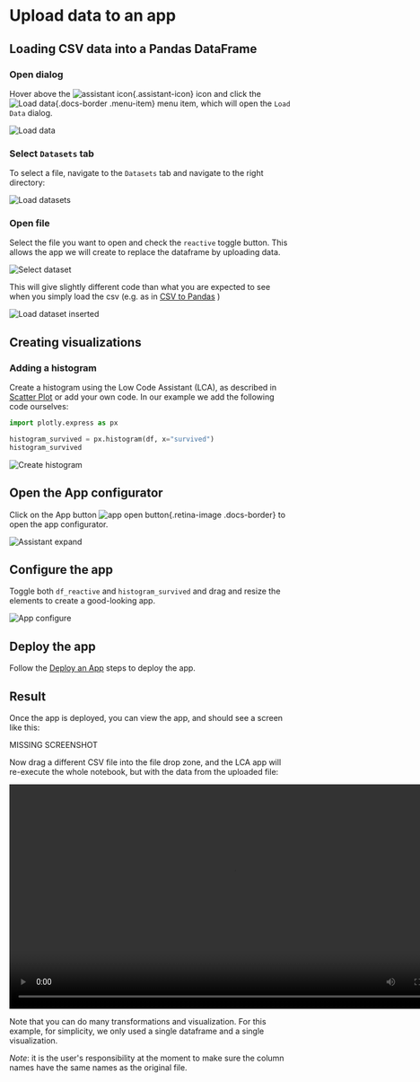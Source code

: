 # Upload data to an app

## Loading CSV data into a Pandas DataFrame


### Open dialog

Hover above the ![assistant icon](../screenshots/general/assistant-icon.png){.assistant-icon} icon and click the ![Load data](../screenshots/general/assistant-load-data.png){.docs-border .menu-item} menu item, which will open the `Load Data` dialog.

![Load data](../screenshots/load-csv/04-load-data.png)


### Select `Datasets` tab

To select a file, navigate to the `Datasets` tab and navigate to the right directory:

![Load datasets](../screenshots/app-upload/datasets-tab.png)


### Open file


Select the file you want to open and check the `reactive` toggle button. This allows the app we will create to replace the dataframe by uploading data.

![Select dataset](../screenshots/app-upload/select-and-reactive.png)


This will give slightly different code than what you are expected to see when you simply load the csv (e.g. as in [CSV to Pandas](../../loading-data/csv) )

![Load dataset inserted](../screenshots/app-upload/load-data-inserted.png)


## Creating visualizations

### Adding a histogram

Create a histogram using the Low Code Assistant (LCA), as described in [Scatter Plot](../visualization/create-plot.md) or add your own code. In our example we add the following code ourselves:

```python
import plotly.express as px

histogram_survived = px.histogram(df, x="survived")
histogram_survived
```
![Create histogram](../screenshots/app-upload/histogram-added.png)


## Open the App configurator

Click on the App button ![app open button](../screenshots/general/app-open.png){.retina-image .docs-border} to open the app configurator.

![Assistant expand](../screenshots/app-upload/app-pre-open.png)


## Configure the app

Toggle both `df_reactive` and `histogram_survived` and drag and resize the elements to create a good-looking app.

![App configure](../screenshots/app-upload/app-layout.png)


## Deploy the app

Follow the [Deploy an App](../deploy) steps to deploy the app.

## Result

Once the app is deployed, you can view the app, and should see a screen like this:

MISSING SCREENSHOT

Now drag a different CSV file into the file drop zone, and the LCA app will re-execute the whole notebook, but with the data from the uploaded file:

<video controls style="width: 800px">
    <source src="https://user-images.githubusercontent.com/1765949/189431994-1e0b2f11-96ce-4584-ad11-982c7715f573.mp4" type="video/mp4">
</video>


Note that you can do many transformations and visualization. For this example, for simplicity, we only used a single dataframe and a single visualization.

*Note*: it is the user's responsibility at the moment to make sure the column names have the same names as the original file.

